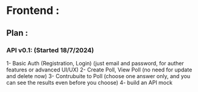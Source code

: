 # Frontend :

## Plan :

### API v0.1: (Started 18/7/2024)

1- Basic Auth (Registration, Login) (just email and password, for auther features or advanced UI/UX)
2- Create Poll, View Poll (no need for update and delete now)
3- Contrubuite to Poll (choose one answer only, and you can see the results even before you choose)
4- build an API mock
